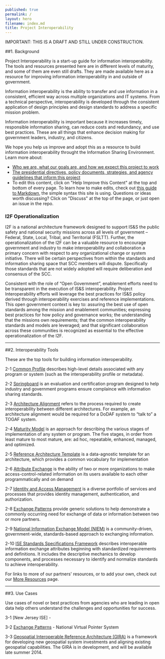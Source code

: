 ```yaml
---
published: true
permalink: /
layout: hero
filename: index.md
title: Project Interoperability
---
```


IMPORTANT: THIS IS A DRAFT AND STILL UNDER CONSTRUCTION.

##1. Background

Project Interoperability is a start-up guide for information interoperability.  The tools and resources presented here are in different levels of maturity, and some of them are even still drafts. They are made available here as a resource for improving information interoperability in and outside of government.

Information interoperability is the ability to transfer and use information in a consistent, efficient way across multiple organizations and IT systems.  From a technical perspective, interoperability is developed through the consistent application of design principles and design standards to address a specific mission problem.

Information interoperability is important because it increases timely, responsible information sharing, can reduce costs and redundancy, and use best practices. These are all things that enhance decision making for government leaders, industry, and citizens.

We hope you help us improve and adopt this as a resource to build information interoperability throught the Information Sharing Environment. Learn more about:

* [Who we are, what our goals are, and how we expect this project to work](https://github.com/Project-Interoperability/project-interoperability.github.io/blob/master/README.md)
* [The presidential directives, policy documents, strategies, and agency guidelines that inform this project](/authorities)
* To edit this content, click on "Help Improve this Content" at the top and bottom of every page. To learn how to make edits, check out [this guide to Markdown](http://guides.github.com/overviews/mastering-markdown/), the simple syntax this site is using. Questions or ideas worth discussing? Click on "Discuss" at the top of the page, or just open an issue in the repo.

<h3>I2F Operationalization</h3>

I2F is a national architecture framework designed to support IS&S the public safety and national security missions across all levels of government – Federal, State, Local, Tribal, and Territorial (FSLTT). Further, the operationalization of the I2F can be a valuable resource to encourage government and industry to make interoperability and collaboration a  primary concern with respect to any organizational change or system initiative. There will be certain perspectives from within the standards and information sharing space that SCC members will dispute.  Specifically those standards that are not widely adopted will require deliberation and consensus of the SCC.

Consistent with the role of “Open Government”, enablement efforts need to be transparent in the execution of IS&S interoperability. Project Interoperability efforts will leverage the best practices for IS&S policy derived through interoperability exercises and reference implementations. This open government context is key to: assuring the best use of open standards among the mission and enablement communities; expressing best practices for how policy and governance works; the understanding that the missions own requirements; that the common interoperability standards and models are leveraged; and that significant collaboration across these communities is recognized as essential to the effective operationalization of the I2F. 


----------------

##2. Interoperability Tools

These are the top tools for building information interoperability.

2-1 [Common Profile](/common-profile/) describes high-level details associated with any program or system (such as the interoperability profile or metadata). 

2-2 [Springboard](/springboard/) is an evaluation and certification program designed to help industry and government programs ensure complaince with information sharing standards. 

2-3 [Architecture Alignment](/architecture-alignments/) refers to the process required to create interoperability between different architectures. For example, an architecture alignment would be required for a DoDAF system to “talk to” a TOGAF system.  

2-4 [Maturity Model](/maturity-model/) is an approach for describing the various stages of implementation of any system or program. The five stages, in order from least mature to most mature, are: ad hoc, repeatable, enhanced, managed, and optimized.

2-5 [Reference Architecture Template](/ref-arch-template/) is a data-agnostic template for an architecture, which provides a common vocabulary for implementation

2-6 [Attribute Exchange](/attribute-exchange/) is the ability of two or more organizations to make access-control-related information on its users available to each other programmatically and on demand

2-7 [Identity and Access Management](/idam/) is a diverse portfolio of services and processes that provides identity management, authentication, and authorization. 

2-8 [Exchange Patterns](/exchange-patterns/) provide generic solutions to help demonstrate a commonly occurring need for exchange of data or information between two or more partners. 

2-9 [National Information Exchange Model (NIEM)](/niem/) is a community-driven, government-wide, standards-based approach to exchanging information. 

2-10 [ISE Standards Specifications Framework](/standards-specifications/) describes interoperable information exchange attributes beginning with standardized requirements and definitions. It includes the descriptive mechanics to develop components, and processes necessary to identify and normalize standards to achieve interoperability.

For links to more of our partners' resources, or to add your own, check out our [More Resources](/more-resources) page.

----------------

##3. Use Cases

Use cases of novel or best practices from agencies who are leading in open data help others understand the challenges and opportunities for success.

3-1 [New Jersey ISE] - 

3-2 [Exchange Patterns](/ep-use-case/) - National Virtual Pointer System

3-3 [Geospatial Interoperable Reference Architecture (GIRA)](http://www.ise.gov/blog/michael-howell/our-approach-geospatial-interoperability) is a framework for developing new geospatial system investments and aligning existing geospatial capabilities. The GIRA is in development, and will be available late summer 2014.

